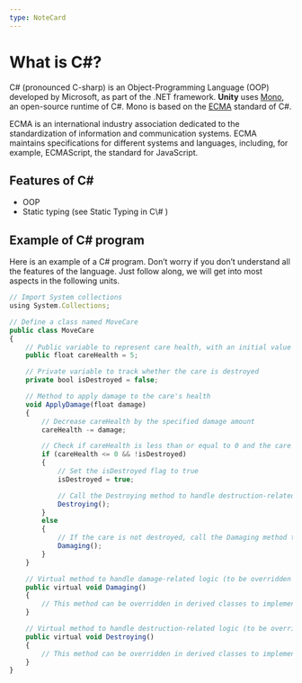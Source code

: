 ```yaml
---
type: NoteCard
---
```


# What is C#?
C# (pronounced C-sharp) is an Object-Programming Language (OOP) developed by Microsoft, as part of the .NET framework. **Unity** uses [Mono](https://www.mono-project.com/), an open-source runtime of C#. Mono is based on the [ECMA](https://ecma-international.org/) standard of C#.

ECMA is an international industry association dedicated to the standardization of information and communication systems. ECMA maintains specifications for different systems and languages, including, for example, ECMAScript, the standard for JavaScript.

## Features of C\#

*   OOP
*   Static typing (see Static Typing in C\\# )

## Example of C# program

Here is an example of a C# program. Don’t worry if you don’t understand all the features of the language. Just follow along, we will get into most aspects in the following units.

```js
// Import System collections
using System.Collections;

// Define a class named MoveCare
public class MoveCare
{
    // Public variable to represent care health, with an initial value of 5
    public float careHealth = 5;

    // Private variable to track whether the care is destroyed
    private bool isDestroyed = false;

    // Method to apply damage to the care's health
    void ApplyDamage(float damage)
    {
        // Decrease careHealth by the specified damage amount
        careHealth -= damage;

        // Check if careHealth is less than or equal to 0 and the care is not already destroyed
        if (careHealth <= 0 && !isDestroyed)
        {
            // Set the isDestroyed flag to true
            isDestroyed = true;

            // Call the Destroying method to handle destruction-related logic
            Destroying();
        }
        else
        {
            // If the care is not destroyed, call the Damaging method to handle damage-related logic
            Damaging();
        }
    }

    // Virtual method to handle damage-related logic (to be overridden by derived classes)
    public virtual void Damaging()
    {
        // This method can be overridden in derived classes to implement custom damage logic for the care
    }

    // Virtual method to handle destruction-related logic (to be overridden by derived classes)
    public virtual void Destroying()
    {
        // This method can be overridden in derived classes to implement custom destruction logic for the care
    }
}
```
